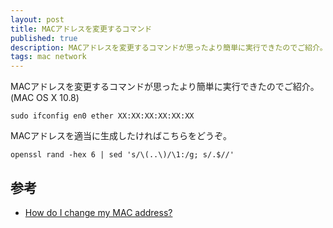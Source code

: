 ```yaml
---
layout: post
title: MACアドレスを変更するコマンド
published: true
description: MACアドレスを変更するコマンドが思ったより簡単に実行できたのでご紹介。(MAC OS X 10.8)
tags: mac network
---
```


MACアドレスを変更するコマンドが思ったより簡単に実行できたのでご紹介。(MAC OS X 10.8)

    sudo ifconfig en0 ether XX:XX:XX:XX:XX:XX

MACアドレスを適当に生成したければこちらをどうぞ。

    openssl rand -hex 6 | sed 's/\(..\)/\1:/g; s/.$//'

参考
-----
* [How do I change my MAC address?](http://whatismyipaddress.com/change-mac)
